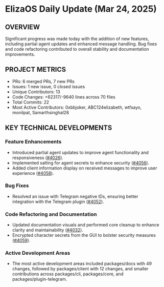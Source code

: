 # ElizaOS Daily Update (Mar 24, 2025)

## OVERVIEW 
Significant progress was made today with the addition of new features, including partial agent updates and enhanced message handling. Bug fixes and code refactoring contributed to overall stability and documentation improvements.

## PROJECT METRICS
- PRs: 6 merged PRs, 7 new PRs
- Issues: 1 new issue, 0 closed issues
- Unique Contributors: 13
- Code Changes: +62317/-9640 lines across 70 files
- Total Commits: 22
- Most Active Contributors: 0xbbjoker, ABC124elizabeth, wtfsayo, monilpat, Samarthsinghal28

## KEY TECHNICAL DEVELOPMENTS

### Feature Enhancements
- Introduced partial agent updates to improve agent functionality and responsiveness ([#4026](https://github.com/elizaos/eliza/pull/4026)).
- Implemented salting for agent secrets to enhance security ([#4056](https://github.com/elizaos/eliza/pull/4056)).
- Added client information display on received messages to improve user experience ([#4058](https://github.com/elizaos/eliza/pull/4058)).

### Bug Fixes
- Resolved an issue with Telegram negative IDs, ensuring better integration with the Telegram plugin ([#4052](https://github.com/elizaos/eliza/pull/4052)).

### Code Refactoring and Documentation
- Updated documentation visuals and performed core cleanup to enhance clarity and maintainability ([#4032](https://github.com/elizaos/eliza/pull/4032)).
- Encrypted character secrets from the GUI to bolster security measures ([#4059](https://github.com/elizaos/eliza/pull/4059)).

### Active Development Areas
- The most active development areas included packages/docs with 49 changes, followed by packages/client with 12 changes, and smaller contributions across packages/cli, packages/core, and packages/plugin-telegram.
